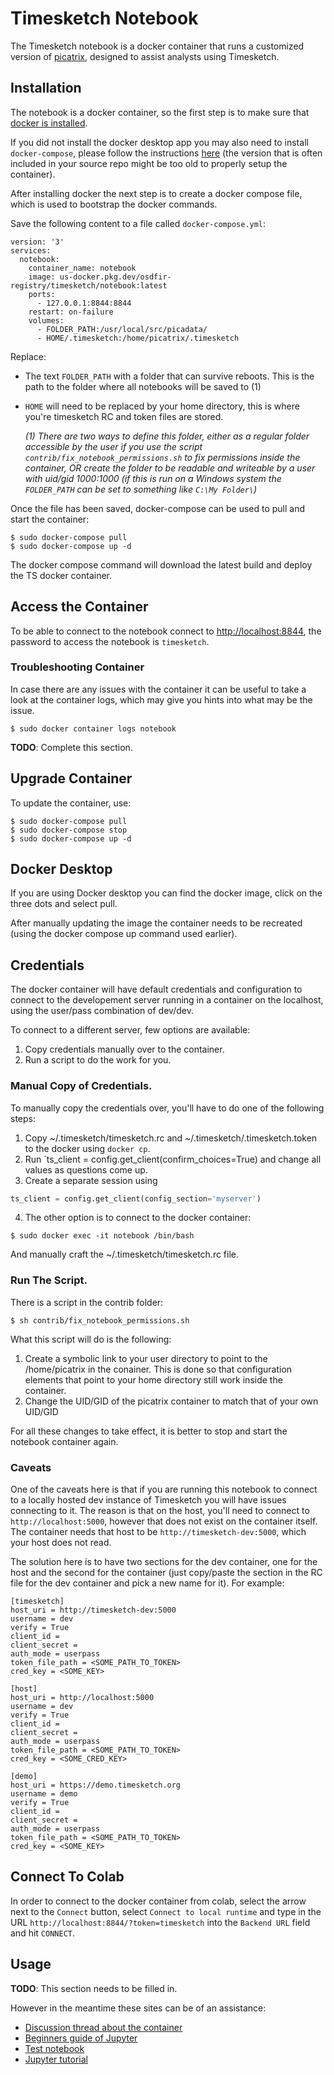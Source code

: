 # Timesketch Notebook

The Timesketch notebook is a docker container that runs a customized version
of [picatrix](https://github.com/google/picatrix), designed to assist analysts
using Timesketch.

## Installation

The notebook is a docker container, so the first step is to make sure that
[docker is installed](https://docs.docker.com/engine/install/).

If you did not install the docker desktop app you may also need to install
`docker-compose`, please follow the instructions
[here](https://docs.docker.com/compose/install/) (the version that is often
included in your source repo might be too old to properly setup the container).

After installing docker the next step is to create a docker compose file, which
is used to bootstrap the docker commands.

Save the following content to a file called `docker-compose.yml`:

```
version: '3'
services:
  notebook:
    container_name: notebook
    image: us-docker.pkg.dev/osdfir-registry/timesketch/notebook:latest
    ports:
      - 127.0.0.1:8844:8844
    restart: on-failure
    volumes:
      - FOLDER_PATH:/usr/local/src/picadata/
      - HOME/.timesketch:/home/picatrix/.timesketch
```

Replace:

+ The text `FOLDER_PATH` with a folder that can survive reboots. This is
the path to the folder where all notebooks will be saved to (1)
+ `HOME` will need to be replaced by your home directory, this is where
you're timesketch RC and token files are stored.

  *(1) There are two ways to define this folder, either as a regular folder 
  accessible by the user if you use the script `contrib/fix_notebook_permissions.sh`
  to fix permissions inside the container, OR create the folder to be readable
  and writeable by a user with uid/gid 1000:1000 (if this is run on a Windows
  system the `FOLDER_PATH` can be set to something like `C:\My Folder\`)*

Once the file has been saved, docker-compose can be used to pull and start
the container:

```shell
$ sudo docker-compose pull
$ sudo docker-compose up -d
```

The docker compose command will download the latest build and deploy the
TS docker container.


## Access the Container

To be able to connect to the notebook connect to
[http://localhost:8844](http://localhost:8844), the password to access
the notebook is `timesketch`.

### Troubleshooting Container

In case there are any issues with the container it can be useful to take
a look at the container logs, which may give you hints into what may
be the issue.

```shell
$ sudo docker container logs notebook
```

**TODO**: Complete this section.

## Upgrade Container

To update the container, use:

```shell
$ sudo docker-compose pull
$ sudo docker-compose stop
$ sudo docker-compose up -d
```

## Docker Desktop

If you are using Docker desktop you can find the docker image, click
on the three dots and select pull.

After manually updating the image the container needs to be recreated (using
the docker compose up command used earlier).

## Credentials

The docker container will have default credentials and configuration to connect
to the developement server running in a container on the localhost, using the
user/pass combination of dev/dev.

To connect to a different server, few options are available:

1. Copy credentials manually over to the container.
2. Run a script to do the work for you.

### Manual Copy of Credentials.

To manually copy the credentials over, you'll have to do one of the following
steps:

1. Copy ~/.timesketch/timesketch.rc and ~/.timesketch/.timesketch.token to
the docker using `docker cp`.
2. Run `ts_client = config.get_client(confirm_choices=True) and change all
values as questions come up.
3. Create a separate session using 
```python
ts_client = config.get_client(config_section='myserver')
```
4. The other option is to connect to the docker container:
```shell
$ sudo docker exec -it notebook /bin/bash
```

And manually craft the ~/.timesketch/timesketch.rc file.


### Run The Script.

There is a script in the contrib folder:

```shell
$ sh contrib/fix_notebook_permissions.sh
```

What this script will do is the following:

1. Create a symbolic link to your user directory to point to the /home/picatrix
in the conainer. This is done so that configuration elements that point to your
home directory still work inside the container.
2. Change the UID/GID of the picatrix container to match that of your own UID/GID

For all these changes to take effect, it is better to stop and start the
notebook container again.

### Caveats

One of the caveats here is that if you are running this notebook to connect to
a locally hosted dev instance of Timesketch you will have issues connecting to
it. The reason is that on the host, you'll need to connect to
`http://localhost:5000`, however that does not exist on the container itself.
The container needs that host to be `http://timesketch-dev:5000`, which your
host does not read.

The solution here is to have two sections for the dev container, one for the
host and the second for the container (just copy/paste the section in the RC
file for the dev container and pick a new name for it). For example:

```
[timesketch]
host_uri = http://timesketch-dev:5000
username = dev
verify = True
client_id = 
client_secret = 
auth_mode = userpass
token_file_path = <SOME_PATH_TO_TOKEN>
cred_key = <SOME_KEY>

[host]
host_uri = http://localhost:5000
username = dev
verify = True
client_id = 
client_secret = 
auth_mode = userpass
token_file_path = <SOME_PATH_TO_TOKEN>
cred_key = <SOME_CRED_KEY>

[demo]
host_uri = https://demo.timesketch.org
username = demo
verify = True
client_id = 
client_secret = 
auth_mode = userpass
token_file_path = <SOME_PATH_TO_TOKEN>
cred_key = <SOME_KEY>
```

## Connect To Colab

In order to connect to the docker container from colab, select the arrow
next to the `Connect` button, select `Connect to local runtime` and type
in the URL `http://localhost:8844/?token=timesketch` into the `Backend URL`
field and hit `CONNECT`.

## Usage

**TODO**: This section needs to be filled in.

However in the meantime these sites can be of an assistance:

+ [Discussion thread about the container](https://github.com/google/timesketch/discussions/1515)
+ [Beginners guide of Jupyter](https://www.dataquest.io/blog/jupyter-notebook-tutorial/)
+ [Test notebook](https://colab.research.google.com/github/google/timesketch/blob/master/notebooks/colab-timesketch-demo.ipynb)
+ [Jupyter tutorial](https://www.datacamp.com/community/tutorials/tutorial-jupyter-notebook)
